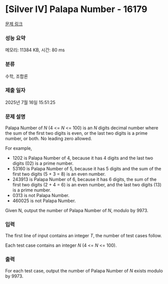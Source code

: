 # [Silver IV] Palapa Number - 16179 

[문제 링크](https://www.acmicpc.net/problem/16179) 

### 성능 요약

메모리: 11384 KB, 시간: 80 ms

### 분류

수학, 조합론

### 제출 일자

2025년 7월 16일 15:51:25

### 문제 설명

<p>Palapa Number of <i>N</i> (4 <= <i>N</i> <= 100) is an <i>N</i> digits decimal number where the sum of the first two digits is even, or the last two digits is a prime number, or both. No leading zero allowed.</p>

<p>For example,</p>

<ul>
	<li>1202 is Palapa Number of 4, because it has 4 digits and the last two digits (02) is a prime number.</li>
	<li>53160 is Palapa Number of 5, because it has 5 digits and the sum of the first two digits (5 + 3 = 8) is an even number.</li>
	<li>243913 is Palapa Number of 6, because it has 6 digits, the sum of the first two digits (2 + 4 = 6) is an even number, and the last two digits (13) is a prime number.</li>
	<li>0313 is not Palapa Number.</li>
	<li>460025 is not Palapa Number.</li>
</ul>

<p>Given N, output the number of Palapa Number of <i>N</i>, modulo by 9973.</p>

### 입력 

 <p>The first line of input contains an integer <i>T</i>, the number of test cases follow.</p>

<p>Each test case contains an integer <i>N</i> (4 <= <i>N</i> <= 100).</p>

### 출력 

 <p>For each test case, output the number of Palapa Number of <i>N</i> exists modulo by 9973.</p>


